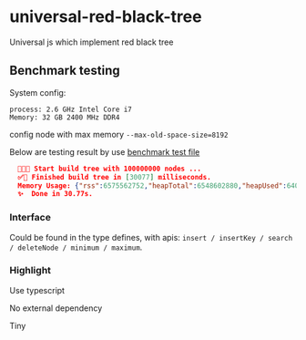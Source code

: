 # universal-red-black-tree

Universal js which implement red black tree

## Benchmark testing

  System config:

    process: 2.6 GHz Intel Core i7
    Memory: 32 GB 2400 MHz DDR4

  config node with max memory ```--max-old-space-size=8192```
  
  Below are testing result by use [benchmark test file](./src/benchmark/index.ts)

```json
  🚀👇🏻 Start build tree with 100000000 nodes ...
  ✅🎊 Finished build tree in [30077] milliseconds.
  Memory Usage: {"rss":6575562752,"heapTotal":6548602880,"heapUsed":6403859088,"external":8272}
  ✨  Done in 30.77s.
```

### Interface

  Could be found in the type defines, with apis: ```insert / insertKey / search / deleteNode / minimum / maximum```.

### Highlight

  Use typescript

  No external dependency

  Tiny
